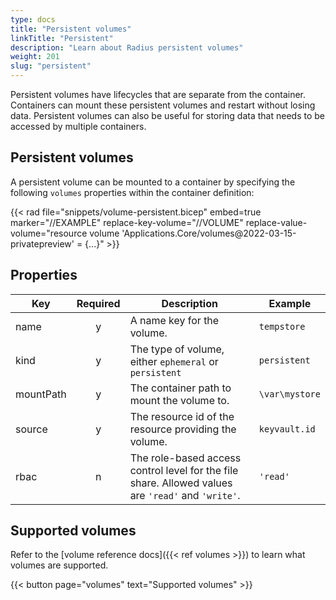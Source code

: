 ```yaml
---
type: docs
title: "Persistent volumes"
linkTitle: "Persistent"
description: "Learn about Radius persistent volumes"
weight: 201
slug: "persistent"
---
```


Persistent volumes have lifecycles that are separate from the container. Containers can mount these persistent volumes and restart without losing data. Persistent volumes can also be useful for storing data that needs to be accessed by multiple containers.

## Persistent volumes

A persistent volume can be mounted to a container by specifying the following `volumes` properties within the container definition:

{{< rad file="snippets/volume-persistent.bicep" embed=true marker="//EXAMPLE" replace-key-volume="//VOLUME" replace-value-volume="resource volume 'Applications.Core/volumes@2022-03-15-privatepreview' = {...}" >}}

## Properties

| Key  | Required | Description | Example |
|------|:--------:|-------------|---------|
| name | y | A name key for the volume. | `tempstore`
| kind | y | The type of volume, either `ephemeral` or `persistent` | `persistent`
| mountPath | y | The container path to mount the volume to. | `\var\mystore`
| source | y | The resource id of the resource providing the volume. | `keyvault.id`
| rbac | n | The role-based access control level for the file share. Allowed values are `'read'` and `'write'`. | `'read'`

## Supported volumes

Refer to the [volume reference docs]({{< ref volumes >}}) to learn what volumes are supported.

{{< button page="volumes" text="Supported volumes" >}}
